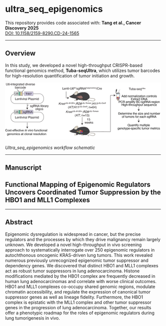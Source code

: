 # ultra_seq_epigenomics

This repository provides code associated with: **Tang et al., Cancer Discovery 2025**  
[DOI: 10.1158/2159-8290.CD-24-1565](https://doi.org/10.1158/2159-8290.CD-24-1565)

---
## Overview

In this study, we developed a novel high-throughput CRISPR-based functional genomics method, **Tuba-seqUltra**, which utilizes tumor barcodes for high-resolution quantification of tumor initiation and growth.

![Method Overview](method_schematics.png)

*Ultra_seq_epigenomics workflow schematic*

---
## Manuscript

## Functional Mapping of Epigenomic Regulators Uncovers Coordinated Tumor Suppression by the HBO1 and MLL1 Complexes

---

## Abstract

Epigenomic dysregulation is widespread in cancer, but the precise regulators and the processes by which they drive malignancy remain largely unknown. We developed a novel high-throughput in vivo screening approach to systematically interrogate over 250 epigenomic regulators in autochthonous oncogenic KRAS-driven lung tumors. This work revealed numerous previously unrecognized epigenomic tumor suppressor and dependency genes. We discovered that distinct HBO1 and MLL1 complexes act as robust tumor suppressors in lung adenocarcinoma. Histone modifications mediated by the HBO1 complex are frequently decreased in human lung adenocarcinomas and correlate with worse clinical outcomes. HBO1 and MLL1 complexes co-occupy shared genomic regions, modulate chromatin accessibility, and regulate the expression of canonical tumor suppressor genes as well as lineage fidelity. Furthermore, the HBO1 complex is epistatic with the MLL1 complex and other tumor suppressor genes in the progression of lung adenocarcinoma. Together, our results offer a phenotypic roadmap for the roles of epigenomic regulators during lung tumorigenesis in vivo.

